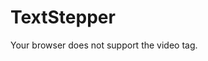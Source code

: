# TextStepper


  <source src="https://github.com/1617176084/TextStepper/blob/master/screenshots/yanShi.mov" type="video/mov">
Your browser does not support the video tag.
</video>
